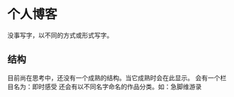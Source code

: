 # 个人博客
没事写字，以不同的方式或形式写字。
## 结构
目前尚在思考中，还没有一个成熟的结构。当它成熟时会在此显示。
会有一个栏目名为：即时感受
还会有以不同名字命名的作品分类。如：急脚维游录

